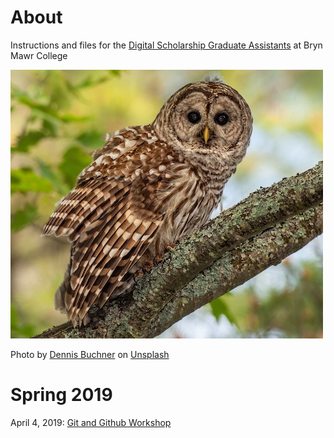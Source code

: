 # About

Instructions and files for the [Digital Scholarship Graduate Assistants](http://digitalscholarship.blogs.brynmawr.edu/gcol/) at Bryn Mawr College

![An owl on a branch](/images/owl-buchner.jpg)

Photo by [Dennis Buchner](https://unsplash.com/@baitman) on [Unsplash](unsplash.com)


# Spring 2019

April 4, 2019: [Git and Github Workshop](/git-and-hub.md)
